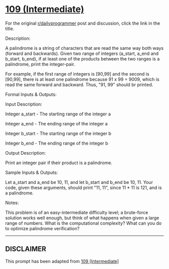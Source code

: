 # [109 (Intermediate)](https://www.reddit.com/r/dailyprogrammer/comments/12csm4/10302012_challenge_109_intermediate/)

For the original [r/dailyprogrammer](https://www.reddit.com/r/dailyprogrammer/) post and discussion, click the link in the title.

Description:

A palindrome is a string of characters that are read the same way both ways (forward and backwards). Given two range of integers (a_start, a_end and b_start, b_end), if at least one of the products between the two ranges is a palindrome, print the integer-pair.

For example, if the first range of integers is [90,99] and the second is [90,99], there is at least one palindrome because 91 x 99 = 9009, which is read the same forward and backward. Thus, "91, 99" should br printed.

Formal Inputs & Outputs:

Input Description:

Integer a_start - The starting range of the integer a

Integer a_end - The ending range of the integer a

Integer b_start - The starting range of the integer b

Integer b_end - The ending range of the integer b

Output Description:

Print an integer pair if their product is a palindrome.

Sample Inputs & Outputs:

Let a_start and a_end be 10, 11, and let b_start and b_end be 10, 11. Your code, given these arguments, should print "11, 11", since 11 * 11 is 121, and is a palindrome.

Notes:

This problem is of an easy-intermediate difficulty level; a brute-force solution works well enough, but think of what happens when given a large range of numbers. What is the computational complexity? What can you do to optimize palindrome verification?


----
## **DISCLAIMER**
This prompt has been adapted from [109 [Intermediate]](https://www.reddit.com/r/dailyprogrammer/comments/12csm4/10302012_challenge_109_intermediate/
)
